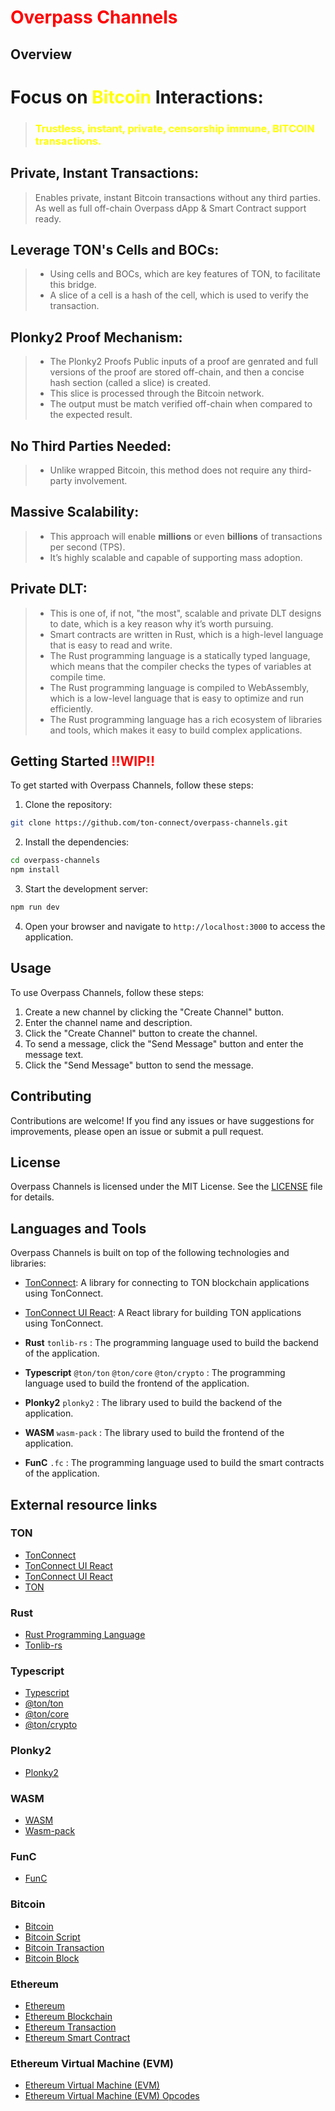 # <span style="color: red;">Overpass Channels</span>

## Overview

# Focus on <span style="color: yellow;">Bitcoin</span> Interactions:


 >### <span style="color: yellow;">Trustless, instant, private, censorship immune, BITCOIN transactions.</span>


## Private, Instant Transactions: 
>Enables private, instant Bitcoin transactions without any third parties. As well as full off-chain Overpass dApp & Smart Contract support ready.
## Leverage TON's Cells and BOCs:
 > - Using cells and BOCs, which are key features of
  > TON, to facilitate this bridge.
  >- A slice of a cell is a hash of the cell, which is 
  > used to verify the transaction.
## Plonky2 Proof Mechanism:

 > - The Plonky2 Proofs Public inputs of a proof are genrated and full versions of the proof are stored off-chain, and then a concise hash section (called a slice) is created.
 > - This slice is processed through the Bitcoin network.
 > - The output must be match verified off-chain  when compared to the expected result.
## No Third Parties Needed: 
> - Unlike wrapped Bitcoin, this method does not require any third-party involvement.

## Massive Scalability:
 > - This approach will enable **millions** or even **billions** of transactions per second (TPS).
 > - It’s highly scalable and capable of supporting mass adoption.
## Private DLT: 
> - This is one of, if not, "the most", scalable and private DLT designs to date, which is a key reason why it’s worth pursuing.
> - Smart contracts are written in Rust, which is a high-level language that is easy to read and write.
> - The Rust programming language is a statically typed language, which means that the compiler checks the types of variables at compile time.
> - The Rust programming language is compiled to WebAssembly, which is a low-level language that is easy to optimize and run efficiently.
> - The Rust programming language has a rich ecosystem of libraries and tools, which makes it easy to build complex applications.

## Getting Started  <span style="color: red;">!!WIP!!

To get started with Overpass Channels, follow these steps:

1. Clone the repository:

```bash
git clone https://github.com/ton-connect/overpass-channels.git
```

2. Install the dependencies:

```bash
cd overpass-channels
npm install
```

3. Start the development server:

```bash
npm run dev
```

4. Open your browser and navigate to `http://localhost:3000` to access the application.



## Usage

To use Overpass Channels, follow these steps:

1. Create a new channel by clicking the "Create Channel" button.
2. Enter the channel name and description.
3. Click the "Create Channel" button to create the channel.
4. To send a message, click the "Send Message" button and enter the message text.
5. Click the "Send Message" button to send the message.

## Contributing

Contributions are welcome! If you find any issues or have suggestions for improvements, please open an issue or submit a pull request.

## License

Overpass Channels is licensed under the MIT License. See the [LICENSE](LICENSE) file for details.



## Languages and Tools

Overpass Channels is built on top of the following technologies and libraries:


- [TonConnect](https://github.com/ton-connect): A library for connecting to TON blockchain applications using TonConnect.

- [TonConnect UI React](https://github.com/ton-connect/ui-react): A React library for building TON applications using TonConnect.

- **Rust** ```tonlib-rs``` : The programming language used to build the backend of the application.

- **Typescript** ```@ton/ton``` ```@ton/core``` ```@ton/crypto``` : The programming language used to build the frontend of the application.

- **Plonky2** ```plonky2``` : The library used to build the backend of the application.

- **WASM** ```wasm-pack``` : The library used to build the frontend of the application.

- **FunC** ```.fc``` : The programming language used to build the smart contracts of the application.


## External resource links

### TON
- [TonConnect](https://github.com/ton-connect)
- [TonConnect UI React](https://github.com/ton-connect/ui-react)
- [TonConnect UI React](https://github.com/ton-connect/ui-react)
- [TON](https://ton.org/docs)

### Rust
- [Rust Programming Language](https://www.rust-lang.org/)
- [Tonlib-rs](https://github.com/tonlabs/tonlib-rs)

### Typescript
- [Typescript](https://www.typescriptlang.org/)
- [@ton/ton](https://github.com/ton-connect/ui-react)
- [@ton/core](https://github.com/ton-connect/ui-react)
- [@ton/crypto](https://github.com/ton-connect/ui-react)

### Plonky2
- [Plonky2](https://github.com/mir-protocol/plonky2)

### WASM
- [WASM](https://webassembly.org/)
- [Wasm-pack](https://github.com/rustwasm/wasm-pack)

### FunC
- [FunC](https://ton.org/docs/func) 

### Bitcoin
- [Bitcoin](https://bitcoin.org/en/)
- [Bitcoin Script](https://en.bitcoin.it/wiki/Script)
- [Bitcoin Transaction](https://en.bitcoin.it/wiki/Transaction)
- [Bitcoin Block](https://en.bitcoin.it/wiki/Block)

### Ethereum
- [Ethereum](https://ethereum.org/)
- [Ethereum Blockchain](https://ethereum.org/en/developers/docs/blocks/)
- [Ethereum Transaction](https://ethereum.org/en/developers/docs/transactions/)
- [Ethereum Smart Contract](https://ethereum.org/en/developers/docs/smart-contracts/)

### Ethereum Virtual Machine (EVM)
- [Ethereum Virtual Machine (EVM)](https://ethereum.org/en/developers/docs/evm/)
- [Ethereum Virtual Machine (EVM) Opcodes](https://www.evm.codes/)

